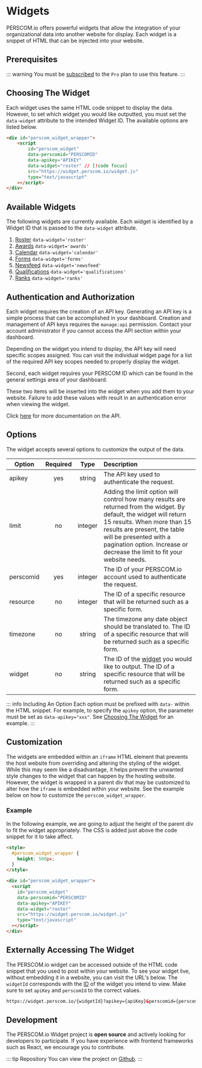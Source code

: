 # Widgets

PERSCOM.io offers powerful widgets that allow the integration of your organizational data into another website for display. Each widget is a
snippet of HTML that can be injected into your website.

## Prerequisites

<!-- prettier-ignore -->
::: warning
You must be [subscribed](https://docs.perscom.io/pricing) to the `Pro` plan to use this feature.
:::

## Choosing The Widget

Each widget uses the same HTML code snippet to display the data. However, to set which widget you would like outputted, you must set the
`data-widget` attribute to the intended Widget ID. The available options are listed below.

```html
<div id="perscom_widget_wrapper">
    <script
        id="perscom_widget"
        data-perscomid="PERSCOMID"
        data-apikey="APIKEY"
        data-widget="roster" // [!code focus]
        src="https://widget.perscom.io/widget.js"
        type="text/javascript"
    ></script>
</div>
```

## Available Widgets

The following widgets are currently available. Each widget is identified by a Widget ID that is passed to the `data-widget` attribute.

1. [Roster](/external-integration/widgets/roster) `data-widget='roster'`
2. [Awards](/external-integration/widgets/awards) `data-widget='awards'`
3. [Calendar](/external-integration/widgets/calendar) `data-widget='calendar'`
4. [Forms](/external-integration/widgets/forms) `data-widget='forms'`
5. [Newsfeed](/external-integration/widgets/newsfeed) `data-widget='newsfeed'`
6. [Qualifications](/external-integration/widgets/qualifications) `data-widget='qualifications'`
7. [Ranks](/external-integration/widgets/ranks) `data-widget='ranks'`

## Authentication and Authorization

Each widget requires the creation of an API key. Generating an API key is a simple process that can be accomplished in your dashboard.
Creation and management of API keys requires the `manage:api` permission. Contact your account administrator if you cannot access the API
section within your dashboard.

Depending on the widget you intend to display, the API key will need specific scopes assigned. You can visit the individual widget page for
a list of the required API key scopes needed to properly display the widget.

Second, each widget requires your PERSCOM ID which can be found in the general settings area of your dashboard.

These two items will be inserted into the widget when you add them to your website. Failure to add these values with result in an
authentication error when viewing the widget.

Click [here](/external-integration/api) for more documentation on the API.

## Options

The widget accepts several options to customize the output of the data.

| Option    | Required |  Type   | Description                                                                                                                                                                                                                                                                               |
| --------- | :------: | :-----: | :---------------------------------------------------------------------------------------------------------------------------------------------------------------------------------------------------------------------------------------------------------------------------------------- |
| apikey    |   yes    | string  | The API key used to authenticate the request.                                                                                                                                                                                                                                             |
| limit     |    no    | integer | Adding the limit option will control how many results are returned from the widget. By default, the widget will return 15 results. When more than 15 results are present, the table will be presented with a pagination option. Increase or decrease the limit to fit your website needs. |
| perscomid |   yes    | integer | The ID of your PERSCOM.io account used to authenticate the request.                                                                                                                                                                                                                       |
| resource  |    no    | integer | The ID of a specific resource that will be returned such as a specific form.                                                                                                                                                                                                              |
| timezone  |    no    | string  | The timezone any date object should be translated to. The ID of a specific resource that will be returned such as a specific form.                                                                                                                                                        |
| widget    |    no    | string  | The ID of the [widget](#available-widgets) you would like to output. The ID of a specific resource that will be returned such as a specific form.                                                                                                                                         |

<!-- prettier-ignore -->
::: info Including An Option
Each option must be prefixed with `data-` within the HTML snippet. For example, to specify the `apikey` option, the parameter must be set as `data-apikey="xxx"`. See [Choosing The Widget](#choosing-the-widget) for an example.
:::

## Customization

The widgets are embedded within an `iframe` HTML element that prevents the host website from overriding and altering the styling of the
widget. While this may seem like a disadvantage, it helps prevent the unwanted style changes to the widget that can happen by the hosting
website. However, the widget is wrapped in a parent div that may be customized to alter how the `iframe` is embedded within your website.
See the example below on how to customize the `perscom_widget_wrapper`.

### Example

In the following example, we are going to adjust the height of the parent div to fit the widget appropriately. The CSS is added just above
the code snippet for it to take affect.

```html
<style>
  #perscom_widget_wrapper {
    height: 500px;
  }
</style>

<div id="perscom_widget_wrapper">
  <script
    id="perscom_widget"
    data-perscomid="PERSCOMID"
    data-apikey="APIKEY"
    data-widget="roster"
    src="https://widget.perscom.io/widget.js"
    type="text/javascript"
  ></script>
</div>
```

## Externally Accessing The Widget

The PERSCOM.io widget can be accessed outside of the HTML code snippet that you used to post within your website. To see your widget live,
without embedding it in a website, you can visit the URL's below. The `widgetId` corresponds with the [ID](#choosing-the-widget) of the
widget you intend to view. Make sure to set `apiKey` and `perscomId` to the correct values.

```html
https://widget.perscom.io/{widgetId}?apikey={apiKey}&perscomid={perscomId}
```

## Development

The PERSCOM.io Widget project is **open source** and actively looking for developers to participate. If you have experience with frontend
frameworks such as React, we encourage you to contribute.

<!-- prettier-ignore -->
::: tip Repository
You can view the project on
[Github](https://github.com/DeschutesDesignGroupLLC/PERSCOM-3.0-Widget).
:::
